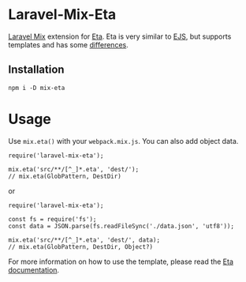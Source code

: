 # Laravel-Mix-Eta
[Laravel Mix](https://github.com/laravel-mix/laravel-mix) extension for [Eta](https://eta.js.org/).
Eta is very similar to [EJS](https://ejs.co/), but supports templates and has some [differences](https://eta.js.org/docs/about/eta-vs-ejs).

## Installation
```
npm i -D mix-eta
```

# Usage

Use `mix.eta()` with your `webpack.mix.js`. You can also add object data.

```
require('laravel-mix-eta');

mix.eta('src/**/[^_]*.eta', 'dest/');
// mix.eta(GlobPattern, DestDir)
```
or

```
require('laravel-mix-eta');

const fs = require('fs');
const data = JSON.parse(fs.readFileSync('./data.json', 'utf8'));

mix.eta('src/**/[^_]*.eta', 'dest/', data);
// mix.eta(GlobPattern, DestDir, Object?)
```

For more information on how to use the template, please read the [Eta documentation](https://eta.js.org/docs).
